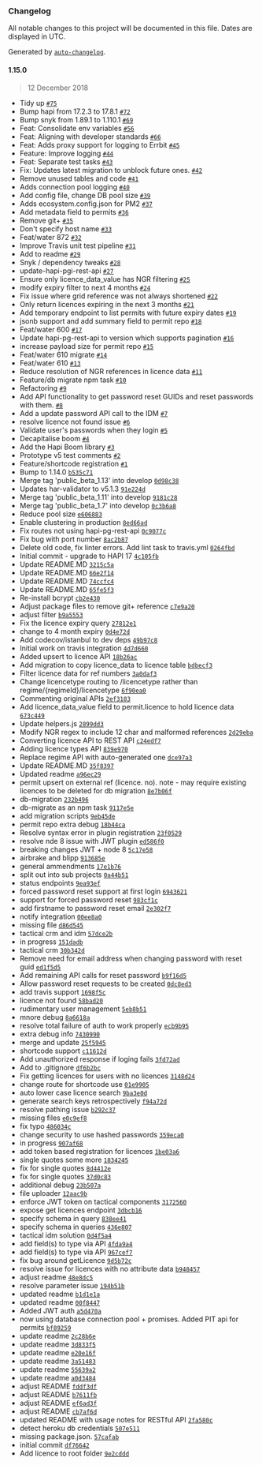 ### Changelog

All notable changes to this project will be documented in this file. Dates are displayed in UTC.

Generated by [`auto-changelog`](https://github.com/CookPete/auto-changelog).

#### 1.15.0

> 12 December 2018

- Tidy up [`#75`](https://github.com/DEFRA/water-abstraction-permit-repository/pull/75)
- Bump hapi from 17.2.3 to 17.8.1 [`#72`](https://github.com/DEFRA/water-abstraction-permit-repository/pull/72)
- Bump snyk from 1.89.1 to 1.110.1 [`#69`](https://github.com/DEFRA/water-abstraction-permit-repository/pull/69)
- Feat: Consolidate env variables [`#56`](https://github.com/DEFRA/water-abstraction-permit-repository/pull/56)
- Feat: Aligning with developer standards [`#66`](https://github.com/DEFRA/water-abstraction-permit-repository/pull/66)
- Feat: Adds proxy support for logging to Errbit [`#45`](https://github.com/DEFRA/water-abstraction-permit-repository/pull/45)
- Feature: Improve logging [`#44`](https://github.com/DEFRA/water-abstraction-permit-repository/pull/44)
- Feat: Separate test tasks [`#43`](https://github.com/DEFRA/water-abstraction-permit-repository/pull/43)
- Fix: Updates latest migration to unblock future ones. [`#42`](https://github.com/DEFRA/water-abstraction-permit-repository/pull/42)
- Remove unused tables and code [`#41`](https://github.com/DEFRA/water-abstraction-permit-repository/pull/41)
- Adds connection pool logging [`#40`](https://github.com/DEFRA/water-abstraction-permit-repository/pull/40)
- Add config file, change DB pool size [`#39`](https://github.com/DEFRA/water-abstraction-permit-repository/pull/39)
- Adds ecosystem.config.json for PM2 [`#37`](https://github.com/DEFRA/water-abstraction-permit-repository/pull/37)
- Add metadata field to permits [`#36`](https://github.com/DEFRA/water-abstraction-permit-repository/pull/36)
- Remove git+ [`#35`](https://github.com/DEFRA/water-abstraction-permit-repository/pull/35)
- Don't specify host name [`#33`](https://github.com/DEFRA/water-abstraction-permit-repository/pull/33)
- Feat/water 872 [`#32`](https://github.com/DEFRA/water-abstraction-permit-repository/pull/32)
- Improve Travis unit test pipeline [`#31`](https://github.com/DEFRA/water-abstraction-permit-repository/pull/31)
- Add to readme [`#29`](https://github.com/DEFRA/water-abstraction-permit-repository/pull/29)
- Snyk / dependency tweaks [`#28`](https://github.com/DEFRA/water-abstraction-permit-repository/pull/28)
- update-hapi-pgi-rest-api [`#27`](https://github.com/DEFRA/water-abstraction-permit-repository/pull/27)
- Ensure only licence_data_value has NGR filtering [`#25`](https://github.com/DEFRA/water-abstraction-permit-repository/pull/25)
- modify expiry filter to next 4 months [`#24`](https://github.com/DEFRA/water-abstraction-permit-repository/pull/24)
- Fix issue where grid reference was not always shortened [`#22`](https://github.com/DEFRA/water-abstraction-permit-repository/pull/22)
- Only return licences expiring in the next 3 months [`#21`](https://github.com/DEFRA/water-abstraction-permit-repository/pull/21)
- Add temporary endpoint to list permits with future expiry dates [`#19`](https://github.com/DEFRA/water-abstraction-permit-repository/pull/19)
- jsonb support and add summary field to permit repo [`#18`](https://github.com/DEFRA/water-abstraction-permit-repository/pull/18)
- Feat/water 600 [`#17`](https://github.com/DEFRA/water-abstraction-permit-repository/pull/17)
- Update hapi-pg-rest-api to version which supports pagination [`#16`](https://github.com/DEFRA/water-abstraction-permit-repository/pull/16)
- increase payload size for permit repo [`#15`](https://github.com/DEFRA/water-abstraction-permit-repository/pull/15)
- Feat/water 610 migrate [`#14`](https://github.com/DEFRA/water-abstraction-permit-repository/pull/14)
- Feat/water 610 [`#13`](https://github.com/DEFRA/water-abstraction-permit-repository/pull/13)
- Reduce resolution of NGR references in licence data [`#11`](https://github.com/DEFRA/water-abstraction-permit-repository/pull/11)
- Feature/db migrate npm task [`#10`](https://github.com/DEFRA/water-abstraction-permit-repository/pull/10)
- Refactoring [`#9`](https://github.com/DEFRA/water-abstraction-permit-repository/pull/9)
- Add API functionality to get password reset GUIDs and reset passwords with them. [`#8`](https://github.com/DEFRA/water-abstraction-permit-repository/pull/8)
- Add a update password API call to the IDM [`#7`](https://github.com/DEFRA/water-abstraction-permit-repository/pull/7)
- resolve licence not found issue [`#6`](https://github.com/DEFRA/water-abstraction-permit-repository/pull/6)
- Validate user's passwords when they login [`#5`](https://github.com/DEFRA/water-abstraction-permit-repository/pull/5)
- Decapitalise boom [`#4`](https://github.com/DEFRA/water-abstraction-permit-repository/pull/4)
- Add the Hapi Boom library [`#3`](https://github.com/DEFRA/water-abstraction-permit-repository/pull/3)
- Prototype v5 test comments [`#2`](https://github.com/DEFRA/water-abstraction-permit-repository/pull/2)
- Feature/shortcode registration [`#1`](https://github.com/DEFRA/water-abstraction-permit-repository/pull/1)
- Bump to 1.14.0 [`b535c71`](https://github.com/DEFRA/water-abstraction-permit-repository/commit/b535c71f6ba3b7b544b9716004de699656a15f9b)
- Merge tag 'public_beta_1.13' into develop [`0d98c38`](https://github.com/DEFRA/water-abstraction-permit-repository/commit/0d98c380b46d1b82ea890fe6602bbb3f23811cd3)
- Updates har-validator to v5.1.3 [`91e224d`](https://github.com/DEFRA/water-abstraction-permit-repository/commit/91e224d2755733b3b3a0508549e4987da340f09a)
- Merge tag 'public_beta_1.11' into develop [`9181c28`](https://github.com/DEFRA/water-abstraction-permit-repository/commit/9181c2878436862374b6195ef4bb4e7ff6c4852c)
- Merge tag 'public_beta_1.7' into develop [`0c3b6a8`](https://github.com/DEFRA/water-abstraction-permit-repository/commit/0c3b6a8dc04b8cef2e08a5d0071197ec43d612e7)
- Reduce pool size [`e606883`](https://github.com/DEFRA/water-abstraction-permit-repository/commit/e6068835ba2e9b12eeae0bf18d85b4e1825a44b7)
- Enable clustering in production [`8ed66ad`](https://github.com/DEFRA/water-abstraction-permit-repository/commit/8ed66ad067627d1edd10a5edf8618fa4ee6c7658)
- Fix routes not using hapi-pg-rest-api [`0c9077c`](https://github.com/DEFRA/water-abstraction-permit-repository/commit/0c9077c1a0cc142c31ed816e5fa5dc7d440244b8)
- Fix bug with port number [`8ac2b87`](https://github.com/DEFRA/water-abstraction-permit-repository/commit/8ac2b87ec32ebe5291f1896b6e6e62c812dce7ed)
- Delete old code, fix linter errors.  Add lint task to travis.yml [`0264fbd`](https://github.com/DEFRA/water-abstraction-permit-repository/commit/0264fbd676016415fac7df903b2cffd18d2bb65d)
- Initial commit - upgrade to HAPI 17 [`4c105fb`](https://github.com/DEFRA/water-abstraction-permit-repository/commit/4c105fbd71dd2b7ef8ca2bc4af7373db840f18bc)
- Update README.MD [`3215c5a`](https://github.com/DEFRA/water-abstraction-permit-repository/commit/3215c5ad1e127d41b80e5002ea20301f05d250b2)
- Update README.MD [`66e2f14`](https://github.com/DEFRA/water-abstraction-permit-repository/commit/66e2f14786a862ff4ce7b9ce0ed0bcaa9a079315)
- Update README.MD [`74ccfc4`](https://github.com/DEFRA/water-abstraction-permit-repository/commit/74ccfc45a5c4147cc92ade892a22e73098d17885)
- Update README.MD [`65fe5f3`](https://github.com/DEFRA/water-abstraction-permit-repository/commit/65fe5f3a2911cb189e2c776c980750a3b74335e1)
- Re-install bcrypt [`cb2e430`](https://github.com/DEFRA/water-abstraction-permit-repository/commit/cb2e430f9c3e580ece5582809cfc980528c8cbe8)
- Adjust package files to remove git+ reference [`c7e9a20`](https://github.com/DEFRA/water-abstraction-permit-repository/commit/c7e9a20893d19bb0ef4ed15122f3b7e11fe3922e)
- adjust filter [`b9a5553`](https://github.com/DEFRA/water-abstraction-permit-repository/commit/b9a5553b6911b0b62ab7f6af085ca423b02d77ec)
- Fix the licence expiry query [`27812e1`](https://github.com/DEFRA/water-abstraction-permit-repository/commit/27812e1ac2c8cf1739e267d87745bb141a196f91)
- change to 4 month expiry [`0d4e72d`](https://github.com/DEFRA/water-abstraction-permit-repository/commit/0d4e72d57e3491d748d27db55c70fa3d3aa39ded)
- Add codecov/istanbul to dev deps [`49b97c8`](https://github.com/DEFRA/water-abstraction-permit-repository/commit/49b97c8df46a6d53b602519adf220a9c48b4a762)
- Initial work on travis integration [`4d7d660`](https://github.com/DEFRA/water-abstraction-permit-repository/commit/4d7d660b67ae355a11b2df8f181daa60b9054169)
- Added upsert to licence API [`18b26ac`](https://github.com/DEFRA/water-abstraction-permit-repository/commit/18b26ac922c1d3ee9ebf1c203138ab22456aa720)
- Add migration to copy licence_data to licence table [`bdbecf3`](https://github.com/DEFRA/water-abstraction-permit-repository/commit/bdbecf34f3a30daf431adae2e3ab946d1dc60ddd)
- Filter licence data for ref numbers [`3a0daf3`](https://github.com/DEFRA/water-abstraction-permit-repository/commit/3a0daf363fb89caadfa19144e3e2acbad10accf8)
- Change licencetype routing to /licencetype rather than regime/{regimeId}/licencetype [`6f90ea0`](https://github.com/DEFRA/water-abstraction-permit-repository/commit/6f90ea0e2b60e0d8b679c2e54c7d44f866cf5be9)
- Commenting original APIs [`2ef3183`](https://github.com/DEFRA/water-abstraction-permit-repository/commit/2ef3183711dbe8afb4baad0a3ec8cc7add0c27b1)
- Add licence_data_value field to permit.licence to hold licence data [`673c449`](https://github.com/DEFRA/water-abstraction-permit-repository/commit/673c449ae238b9ccb6707571f8e6abc9e72b79ce)
- Update helpers.js [`2899dd3`](https://github.com/DEFRA/water-abstraction-permit-repository/commit/2899dd3cc2645c6e313d6fbd096b5c87b1742bb2)
- Modify NGR regex to include 12 char and malformed references [`2d29eba`](https://github.com/DEFRA/water-abstraction-permit-repository/commit/2d29eba3c65f64479ca7391c27adf81ff4833a83)
- Converting licence API to REST API [`c24edf7`](https://github.com/DEFRA/water-abstraction-permit-repository/commit/c24edf73e71b0ff7d7f955a6901a8dbd545ab5dc)
- Adding licence types API [`839e970`](https://github.com/DEFRA/water-abstraction-permit-repository/commit/839e9702d68b7fa66638ee6553b51e3decdeb62c)
- Replace regime API with auto-generated one [`dce97a3`](https://github.com/DEFRA/water-abstraction-permit-repository/commit/dce97a38c3efee42c21c5e9d8d7f2ca5a13f4415)
- Update README.MD [`35f8397`](https://github.com/DEFRA/water-abstraction-permit-repository/commit/35f839756026d47ab0f1fe09fe0e1793e5d58f57)
- Updated readme [`a96ec29`](https://github.com/DEFRA/water-abstraction-permit-repository/commit/a96ec2937ddcb9d7c97140969231506c5dd0b360)
- permit upsert on external ref (licence. no). note - may require existing licences to be deleted for db migration [`8e7b06f`](https://github.com/DEFRA/water-abstraction-permit-repository/commit/8e7b06f078459078b6627e96c9a918c029d7555a)
- db-migration [`232b496`](https://github.com/DEFRA/water-abstraction-permit-repository/commit/232b496b0443ad83afff39e5021ea6cd39c40306)
- db-migrate as an npm task [`9117e5e`](https://github.com/DEFRA/water-abstraction-permit-repository/commit/9117e5e510c36b90f1dc0bec01ecc318bb8b650e)
- add migration scripts [`9eb45de`](https://github.com/DEFRA/water-abstraction-permit-repository/commit/9eb45de5096531af0f8e57270d7e4e5d656fd2e4)
- permit repo extra debug [`18b44ca`](https://github.com/DEFRA/water-abstraction-permit-repository/commit/18b44ca900f088d120cc9094a06cffc58ddb88e2)
- Resolve syntax error in plugin registration [`23f0529`](https://github.com/DEFRA/water-abstraction-permit-repository/commit/23f052904c972cf671e9ac0814497b31142d720d)
- resolve nde 8 issue with JWT plugin [`ed586f0`](https://github.com/DEFRA/water-abstraction-permit-repository/commit/ed586f03f039e48991b7d72616c845a018b7a5dc)
- breaking changes JWT + node 8 [`5c17e58`](https://github.com/DEFRA/water-abstraction-permit-repository/commit/5c17e58d9dbfbec6995753b488b0c498b9ee1559)
- airbrake and blipp [`913685e`](https://github.com/DEFRA/water-abstraction-permit-repository/commit/913685e19c730b03035b3eca779e72a53603174e)
- general ammendments [`17e1b76`](https://github.com/DEFRA/water-abstraction-permit-repository/commit/17e1b7662491b12e739cbbb7c85abe3361d150f0)
- split out into sub projects [`0a44b51`](https://github.com/DEFRA/water-abstraction-permit-repository/commit/0a44b516e4816e2c3c8ee69c5a50bccc9f24e28c)
- status endpoints [`9ea93ef`](https://github.com/DEFRA/water-abstraction-permit-repository/commit/9ea93ef08a353d5b809166b8dd518c7c1d2381bc)
- forced password reset support at first login [`6943621`](https://github.com/DEFRA/water-abstraction-permit-repository/commit/69436219a9e0cb5b0f495f86fe37ed88d121d7a7)
- support for forced password reset [`983cf1c`](https://github.com/DEFRA/water-abstraction-permit-repository/commit/983cf1c497721d82766674b3de80ada241d0724c)
- add firstname to password reset email [`2e302f7`](https://github.com/DEFRA/water-abstraction-permit-repository/commit/2e302f70e2e62f63a4870a653e947645bb319b5f)
- notify integration [`00ee8a0`](https://github.com/DEFRA/water-abstraction-permit-repository/commit/00ee8a09fe378c0ce0dfce7481aa9555cb3c6bfb)
- missing file [`d86d545`](https://github.com/DEFRA/water-abstraction-permit-repository/commit/d86d545405827c1a9fdf7702ee2c9bd90e69bfb2)
- tactical crm and idm [`57dce2b`](https://github.com/DEFRA/water-abstraction-permit-repository/commit/57dce2be84ed2fd5755b8db50fcc8b9ca7f5e6d9)
- in progress [`151dadb`](https://github.com/DEFRA/water-abstraction-permit-repository/commit/151dadbd1fa2e36ae41759834d5c723127061bd7)
- tactical crm [`30b342d`](https://github.com/DEFRA/water-abstraction-permit-repository/commit/30b342d8dad1aa2f7339dcfdc2da35b1ec9df38d)
- Remove need for email address when changing password with reset guid [`ed1f5d5`](https://github.com/DEFRA/water-abstraction-permit-repository/commit/ed1f5d5e58beb6bdd97ae92347c301d06fad5039)
- Add remaining API calls for reset password [`b9f16d5`](https://github.com/DEFRA/water-abstraction-permit-repository/commit/b9f16d5d5c981a5cb6131916d0f6fad737c57d02)
- Allow password reset requests to be created [`0dc8ed3`](https://github.com/DEFRA/water-abstraction-permit-repository/commit/0dc8ed3dbaf33fcda179f77124c025fb6b7adb85)
- add travis support [`1698f5c`](https://github.com/DEFRA/water-abstraction-permit-repository/commit/1698f5c7c722c1eb947d2bbfc1b5038e41ae32c9)
- licence not found [`58bad20`](https://github.com/DEFRA/water-abstraction-permit-repository/commit/58bad20863de94899bc9b0f3b0bd717d91c70339)
- rudimentary user management [`5eb8b51`](https://github.com/DEFRA/water-abstraction-permit-repository/commit/5eb8b51d568f2eb45175b03df30e301830079e60)
- mnore debug [`8a6618a`](https://github.com/DEFRA/water-abstraction-permit-repository/commit/8a6618ada7b18009093dd8eabefe3fd454630214)
- resolve total failure of auth to work properly [`ecb9b95`](https://github.com/DEFRA/water-abstraction-permit-repository/commit/ecb9b958c8a4ac1c84cdeb8ca7ee8c11d430318b)
- extra debug info [`7430990`](https://github.com/DEFRA/water-abstraction-permit-repository/commit/7430990c2e85dab33412ffe12588bc15efbc4de4)
- merge and update [`25f5945`](https://github.com/DEFRA/water-abstraction-permit-repository/commit/25f5945147258df6b525fd594476c5bf8a08bb83)
- shortcode support [`c11612d`](https://github.com/DEFRA/water-abstraction-permit-repository/commit/c11612d17f56c3407a3845b2a75622ea14e59855)
- Add unauthorized response if loging fails [`3fd72ad`](https://github.com/DEFRA/water-abstraction-permit-repository/commit/3fd72ad7da9f70a78c80982775ea69d5ed6ce585)
- Add to .gitignore [`df6b2bc`](https://github.com/DEFRA/water-abstraction-permit-repository/commit/df6b2bca69fb8f54559be5c774fd55e8dde3a7e8)
- Fix getting licences for users with no licences [`3148d24`](https://github.com/DEFRA/water-abstraction-permit-repository/commit/3148d24a999706f96ac3fc936f0a4761277c050b)
- change route for shortcode use [`01e9905`](https://github.com/DEFRA/water-abstraction-permit-repository/commit/01e9905a70a67a6a1a3bb7589d223e18bfa0bf3c)
- auto lower case licence search [`9ba3e0d`](https://github.com/DEFRA/water-abstraction-permit-repository/commit/9ba3e0d811600abad65be0f11363874b8e46596b)
- generate search keys retrospectively [`f94a72d`](https://github.com/DEFRA/water-abstraction-permit-repository/commit/f94a72d39d6d402b8cfdd5c3b9c58308a65f2a48)
- resolve pathing issue [`b292c37`](https://github.com/DEFRA/water-abstraction-permit-repository/commit/b292c3728f8d789f1175e6c3cc6e9d8862c57c83)
- missing files [`e0c9ef8`](https://github.com/DEFRA/water-abstraction-permit-repository/commit/e0c9ef837c657549977ddffe5037a3985a2a0767)
- fix typo [`486034c`](https://github.com/DEFRA/water-abstraction-permit-repository/commit/486034cfc11005d4a1af90b348790f07f28b1b90)
- change security to use hashed passwords [`359eca0`](https://github.com/DEFRA/water-abstraction-permit-repository/commit/359eca050cb3acdbc908c7bdfbf228af9f144050)
- in progress [`907af68`](https://github.com/DEFRA/water-abstraction-permit-repository/commit/907af6804929192b4123cc8fd0f173ef3b3115dd)
- add token based registration for licences [`1be03a6`](https://github.com/DEFRA/water-abstraction-permit-repository/commit/1be03a67e02bdf4cd05328cd654abcee44b5d102)
- single quotes some more [`1834245`](https://github.com/DEFRA/water-abstraction-permit-repository/commit/18342452acc6bac9cded721eb58872b2f26083c5)
- fix for single quotes [`8d4412e`](https://github.com/DEFRA/water-abstraction-permit-repository/commit/8d4412e49b612ccbe0bb7adcccea986de72a968a)
- fix for single quotes [`37d0c83`](https://github.com/DEFRA/water-abstraction-permit-repository/commit/37d0c83513fbf594ba549b167c0de184aa9fe79e)
- additional debug [`23b507a`](https://github.com/DEFRA/water-abstraction-permit-repository/commit/23b507a923deaa3d7e26cd20788458bced73a8e2)
- file uploader [`12aac9b`](https://github.com/DEFRA/water-abstraction-permit-repository/commit/12aac9befbef0a9ddf50b5f9d1aee5ae4f2c9820)
- enforce JWT token on tactical components [`3172560`](https://github.com/DEFRA/water-abstraction-permit-repository/commit/3172560461b9d592c5fe2cdb6bb8d3481ad38b06)
- expose get licences endpoint [`3dbcb16`](https://github.com/DEFRA/water-abstraction-permit-repository/commit/3dbcb16a01fa20bcabd6e1d9d07c532872088c48)
- specify schema in query [`838ee41`](https://github.com/DEFRA/water-abstraction-permit-repository/commit/838ee418d3fbcae5700e766e5f61c11254852240)
- specify schema in queries [`436e807`](https://github.com/DEFRA/water-abstraction-permit-repository/commit/436e80706eb409a6b3fd93082729a5d84628573f)
- tactical idm solution [`0d4f5a4`](https://github.com/DEFRA/water-abstraction-permit-repository/commit/0d4f5a45108f20660d285c8cc06de64c092fa788)
- add field(s) to type via API [`4fda9a4`](https://github.com/DEFRA/water-abstraction-permit-repository/commit/4fda9a4ffce6d4b298bb5e59857701a5151334d3)
- add field(s) to type via API [`967cef7`](https://github.com/DEFRA/water-abstraction-permit-repository/commit/967cef7d501d4df975ca86a96f9f0d707c019f9c)
- fix bug around getLicence [`9d5b72c`](https://github.com/DEFRA/water-abstraction-permit-repository/commit/9d5b72cc2790eb13ef46c6228487abc6105983d6)
- resolve issue for licences with no attribute data [`b948457`](https://github.com/DEFRA/water-abstraction-permit-repository/commit/b948457bb4f408203e3cf2a384e5b882174cd9d1)
- adjust readme [`48e8dc5`](https://github.com/DEFRA/water-abstraction-permit-repository/commit/48e8dc568a9f0e78d1287ab5dff47ceb5f04372a)
- resolve parameter issue [`194b51b`](https://github.com/DEFRA/water-abstraction-permit-repository/commit/194b51b8b5e13593defd090dabe6330f65a66b78)
- updated readme [`b1d1e1a`](https://github.com/DEFRA/water-abstraction-permit-repository/commit/b1d1e1a9fe2a8335adbc3b59dbe92f279ae72d8d)
- updated readme [`00f8447`](https://github.com/DEFRA/water-abstraction-permit-repository/commit/00f84471c01e8fb0987d6e0d12ad9ab742972652)
- Added JWT auth [`a5d470a`](https://github.com/DEFRA/water-abstraction-permit-repository/commit/a5d470ac3822e3ef3de4b3034f4dc475c82ea5c3)
- now using database connection pool + promises. Added PIT api for permits [`bf89259`](https://github.com/DEFRA/water-abstraction-permit-repository/commit/bf89259bc4160c9656cacb00cbd4d0c664904894)
- update readme [`2c28b6e`](https://github.com/DEFRA/water-abstraction-permit-repository/commit/2c28b6e50520ee403d89be0691858339db27bc2f)
- update readme [`3d833f5`](https://github.com/DEFRA/water-abstraction-permit-repository/commit/3d833f5b008538b1e3f0aab3c24feb929f32d8dd)
- update readme [`e20e16f`](https://github.com/DEFRA/water-abstraction-permit-repository/commit/e20e16fa7dc773438b76c3985095fb58133d72c1)
- update readme [`3a51483`](https://github.com/DEFRA/water-abstraction-permit-repository/commit/3a514830a2a9a2fdecaa5170e6fbba5e6cbe012a)
- update readme [`55639a2`](https://github.com/DEFRA/water-abstraction-permit-repository/commit/55639a2bbbb112b3f625bb9d1a5fbcc707b3493f)
- update readme [`a0d3484`](https://github.com/DEFRA/water-abstraction-permit-repository/commit/a0d34845f47a828353be52585c66a77027496c21)
- adjust README [`fddf3df`](https://github.com/DEFRA/water-abstraction-permit-repository/commit/fddf3df1582091d6a0660bfeefd1a900c87dad24)
- adjust README [`b7611fb`](https://github.com/DEFRA/water-abstraction-permit-repository/commit/b7611fbce8344538f88903f59b08d78620ca9f08)
- adjust README [`ef6ad3f`](https://github.com/DEFRA/water-abstraction-permit-repository/commit/ef6ad3feba788044708f5aa3add673a1ae85a8b3)
- adjust README [`cb7af6d`](https://github.com/DEFRA/water-abstraction-permit-repository/commit/cb7af6dea288e34522f922fcb98552e55a38e286)
- updated README with usage notes for RESTful API [`2fa580c`](https://github.com/DEFRA/water-abstraction-permit-repository/commit/2fa580c120a1447310460df4622d40ef524b9be7)
- detect heroku db credentials [`507e511`](https://github.com/DEFRA/water-abstraction-permit-repository/commit/507e511fd1261e8cd5bf30971fe07b0043ab4de8)
- missing package.json. [`57cafab`](https://github.com/DEFRA/water-abstraction-permit-repository/commit/57cafab552cd2b730f8d111378027bf699fc7064)
- initial commit [`df76642`](https://github.com/DEFRA/water-abstraction-permit-repository/commit/df766421fb99413fc79a15deab61218d11cb6570)
- Add licence to root folder [`9e2cddd`](https://github.com/DEFRA/water-abstraction-permit-repository/commit/9e2cddde52cd38c37cff37f3001b6b54c8dd414b)
